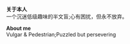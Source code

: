 __**关于本人**__  
一个沉迷低级趣味的半文盲;心有困扰，但永不放弃。

__**About me**__  
Vulgar & Pedestrian;Puzzled but persevering